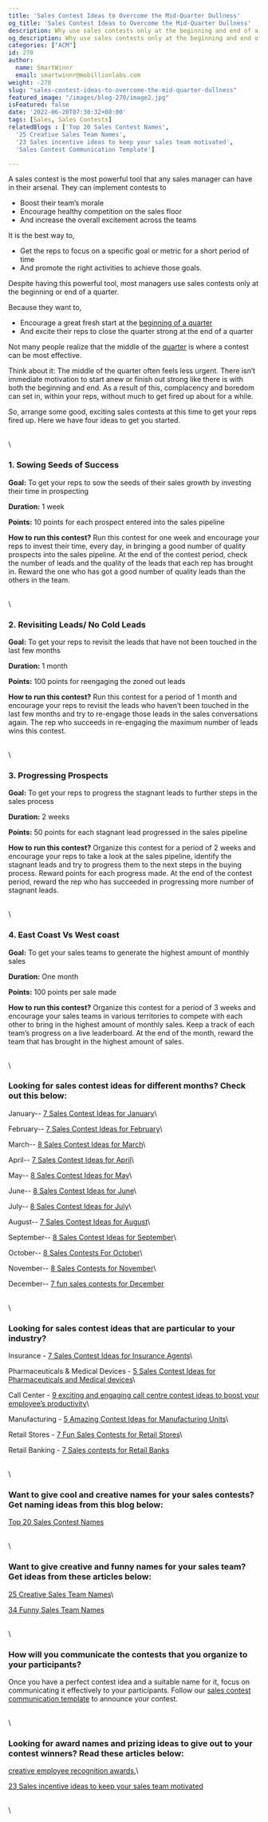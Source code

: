 ```yaml
---
title: 'Sales Contest Ideas to Overcome the Mid-Quarter Dullness'
og_title: 'Sales Contest Ideas to Overcome the Mid-Quarter Dullness'
description: Why use sales contests only at the beginning and end of a quarter? Actually, mid-quarter sales contests can have a greater impact on your overall quarterly sales success. Learn more about it in this blog.
og_description: Why use sales contests only at the beginning and end of a quarter? Actually, mid-quarter sales contests can have a greater impact on your overall quarterly sales success. Learn more about it in this blog.
categories: ["ACM"]
id: 270
author:
  name: SmartWinnr
  email: smartwinnr@mobillionlabs.com
weight: -270
slug: "sales-contest-ideas-to-overcome-the-mid-quarter-dullness"
featured_image: "/images/blog-270/image2.jpg"
isFeatured: false
date: '2022-06-20T07:30:32+08:00'
tags: [Sales, Sales Contests]
relatedBlogs : ['Top 20 Sales Contest Names',
  '25 Creative Sales Team Names',
  '23 Sales incentive ideas to keep your sales team motivated',
  'Sales Contest Communication Template']

---
```


A sales contest is the most powerful tool that any sales manager can have in their arsenal. They can implement contests to

* Boost their team’s morale 
* Encourage healthy competition on the sales floor
* And increase the overall excitement across the teams

It is the best way to, 

* Get the reps to focus on a specific goal or metric for a short period of time 
* And promote the right activities to achieve those goals. 

Despite having this powerful tool, most managers use sales contests only at the beginning or end of a quarter. 

Because they want to,

* Encourage a great fresh start at the [beginning of a quarter](https://www.smartwinnr.com/post/how-to-plan-for-a-new-sales-quarter/)
* And excite their reps to close the quarter strong at the end of a quarter 

Not many people realize that the middle of the [quarter](https://www.smartwinnr.com/post/tips-that-will-help-you-close-your-q4-strong/) is where a contest can be most effective.

Think about it: The middle of the quarter often feels less urgent. There isn’t immediate motivation to start anew or finish out strong like there is with both the beginning and end. As a result of this, complacency and boredom can set in, within your reps, without much to get fired up about for a while. 

So, arrange some good, exciting sales contests at this time to get your reps fired up. Here we have four ideas to get you started.

\
\

### **1. Sowing Seeds of Success**

**Goal:** To get your reps to sow the seeds of their sales growth by investing their time in prospecting

**Duration:** 1 week

**Points:** 10 points for each prospect entered into the sales pipeline

**How to run this contest?** Run this contest for one week and encourage your reps to invest their time, every day, in bringing a good number of quality prospects into the sales pipeline. At the end of the contest period, check the number of leads and the quality of the leads that each rep has brought in. Reward the one who has got a good number of quality leads than the others in the team.

\
\

### **2. Revisiting Leads/ No Cold Leads**

**Goal:** To get your reps to revisit the leads that have not been touched in the last few months

**Duration:** 1 month

**Points:** 100 points for reengaging the zoned out leads

**How to run this contest?** Run this contest for a period of 1 month and encourage your reps to revisit the leads who haven’t been touched in the last few months and try to re-engage those leads in the sales conversations again. The rep who succeeds in re-engaging the maximum number of leads wins this contest.

\
\

### **3. Progressing Prospects**

**Goal:** To get your reps to progress the stagnant leads to further steps in the sales process

**Duration:** 2 weeks

**Points:** 50 points for each stagnant lead progressed in the sales pipeline

**How to run this contest?** Organize this contest for a period of 2 weeks and encourage your reps to take a look at the sales pipeline, identify the stagnant leads and try to progress them to the next steps in the buying process. Reward points for each progress made. At the end of the contest period, reward the rep who has succeeded in progressing more number of stagnant leads.

\
\

### **4. East Coast Vs West coast**

**Goal:** To get your sales teams to generate the highest amount of monthly sales

**Duration:** One month

**Points:** 100 points per sale made

**How to run this contest?** Organize this contest for a period of 3 weeks and encourage your sales teams in various territories to compete with each other to bring in the highest amount of monthly sales. Keep a track of each team’s progress on a live leaderboard. At the end of the month, reward the team that has brought in the highest amount of sales.

\
\

### Looking for sales contest ideas for different months? Check out this below:

January-- [7 Sales Contest Ideas for January](https://www.smartwinnr.com/post/7-sales-contest-ideas-for-january/)\

February-- [7 Sales Contest Ideas for February](https://www.smartwinnr.com/post/7-sales-contest-ideas-for-february/)\

March-- [8 Sales Contest Ideas for March](https://www.smartwinnr.com/post/8-sales-contest-ideas-for-march/)\

April-- [7 Sales Contest Ideas for April](https://www.smartwinnr.com/post/7-sales-contest-ideas-for-april/)\

May-- [8 Sales Contest Ideas for May](https://www.smartwinnr.com/post/8-sales-contest-ideas-for-may/)\

June-- [8 Sales Contest Ideas for June](https://www.smartwinnr.com/post/8-sales-contest-ideas-for-june/)\

July-- [8 Sales Contest Ideas for July](https://www.smartwinnr.com/post/8-sales-contest-ideas-for-july-2021/)\

August-- [7 Sales Contest Ideas for August](https://www.smartwinnr.com/post/7-sales-contest-ideas-for-august/)\

September-- [8 Sales Contest Ideas for September](https://www.smartwinnr.com/post/8-sales-contest-ideas-for-september/)\ 

October-- [8 Sales Contests For October](https://smartwinnr.com/post/8-sales-contests-for-october/)\

November-- [8 Sales Contests for November](https://smartwinnr.com/post/8-sales-contests-for-november/)\

December-- [7 fun sales contests for December](https://smartwinnr.com/post/7-fun-sales-contests-for-december/)

\
\

### Looking for sales contest ideas that are particular to your industry?

Insurance - [7 Sales Contest Ideas for Insurance Agents](https://smartwinnr.com/post/sales-contests-for-the-insurance-agents/)\

Pharmaceuticals & Medical Devices - [5 Sales Contest Ideas for Pharmaceuticals and Medical devices](https://smartwinnr.com/post/5-sales-contests-for-pharma-and-medical-device-companies/)\

Call Center - [9 exciting and engaging call centre contest ideas to boost your employee’s productivity](https://www.smartwinnr.com/post/9-exciting-and-engaging-call-center-contest-ideas-to-boost-your-employee-productivity/)\

Manufacturing - [5 Amazing Contest Ideas for Manufacturing Units](https://smartwinnr.com/post/5-amazing-contest-ideas-for-manufacturing-units/)\

Retail Stores - [7 Fun Sales Contests for Retail Stores](https://smartwinnr.com/post/7-fun-sales-contests-for-retail-stores/)\

Retail Banking - [7 Sales contests for Retail Banks](https://smartwinnr.com/post/7-sales-contests-for-retail-banks/)

\
\

### Want to give cool and creative names for your sales contests? Get naming ideas from this blog below:

[Top 20 Sales Contest Names](https://www.smartwinnr.com/post/top-20-sales-contest-names/)

\
\

### Want to give creative and funny names for your sales team? Get ideas from these articles below:

[25 Creative Sales Team Names](https://www.smartwinnr.com/post/25-creative-sales-team-names/)\

[34 Funny Sales Team Names](https://www.smartwinnr.com/post/funny-sales-team-names/)

\
\

### How will you communicate the contests that you organize to your participants?

Once you have a perfect contest idea and a suitable name for it, focus on communicating it effectively to your participants. Follow our [sales contest communication template](https://www.smartwinnr.com/post/sales-contest-communication-template/) to announce your contest.

\
\

### Looking for award names and prizing ideas to give out to your contest winners? Read these articles below:

[creative employee recognition awards.](https://www.smartwinnr.com/post/creative-employee-recognition-award-names/)\

[23 Sales incentive ideas to keep your sales team motivated](https://www.smartwinnr.com/post/sales-incentive-ideas-to-keep-your-sales-team-motivated/)

\
\